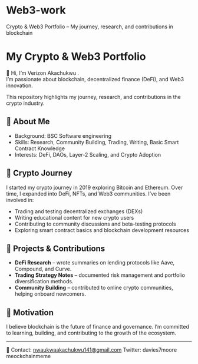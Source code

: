 # Web3-work
Crypto &amp; Web3 Portfolio – My journey, research, and contributions in blockchain
# My Crypto & Web3 Portfolio  

👋 Hi, I’m Verizon Akachukwu .  
I’m passionate about blockchain, decentralized finance (DeFi), and Web3 innovation.  

This repository highlights my journey, research, and contributions in the crypto industry.  

## 🔹 About Me
- Background: BSC Software engineering  
- Skills: Research, Community Building, Trading, Writing, Basic Smart Contract Knowledge  
- Interests: DeFi, DAOs, Layer-2 Scaling, and Crypto Adoption  

## 🔹 Crypto Journey
I started my crypto journey in 2019 exploring Bitcoin and Ethereum. Over time, I expanded into DeFi, NFTs, and Web3 communities. I’ve been involved in:  
- Trading and testing decentralized exchanges (DEXs)  
- Writing educational content for new crypto users  
- Contributing to community discussions and beta-testing protocols  
- Exploring smart contract basics and blockchain development resources  

## 🔹 Projects & Contributions
- **DeFi Research** – wrote summaries on lending protocols like Aave, Compound, and Curve.  
- **Trading Strategy Notes** – documented risk management and portfolio diversification methods.  
- **Community Building** – contributed to online crypto communities, helping onboard newcomers.  

## 🔹 Motivation
I believe blockchain is the future of finance and governance. I’m committed to learning, building, and contributing to the growth of the ecosystem.  

---

📩 Contact: nwaukwaakachukwu141@gmail.com Twitter: davies7moore meockchainmeme
